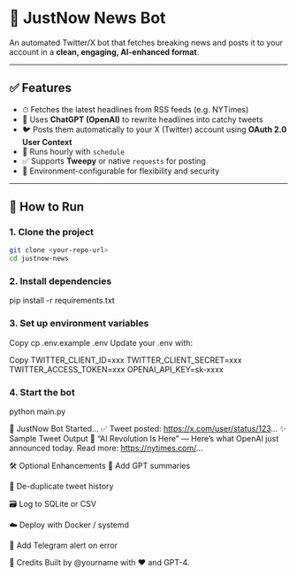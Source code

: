 # 📰 JustNow News Bot

An automated Twitter/X bot that fetches breaking news and posts it to your account in a **clean, engaging, AI-enhanced format**.

---

## ✅ Features

- ⏱ Fetches the latest headlines from RSS feeds (e.g. NYTimes)
- 🧠 Uses **ChatGPT (OpenAI)** to rewrite headlines into catchy tweets
- 🐦 Posts them automatically to your X (Twitter) account using **OAuth 2.0 User Context**
- 🔄 Runs hourly with `schedule`
- ✅ Supports **Tweepy** or native `requests` for posting
- 🔐 Environment-configurable for flexibility and security

---

## 🚀 How to Run

### 1. Clone the project

```bash
git clone <your-repo-url>
cd justnow-news
```

### 2. Install dependencies
pip install -r requirements.txt

### 3. Set up environment variables
Copy
cp .env.example .env
Update your .env with:

Copy
TWITTER_CLIENT_ID=xxx
TWITTER_CLIENT_SECRET=xxx
TWITTER_ACCESS_TOKEN=xxx
OPENAI_API_KEY=sk-xxxx

### 4. Start the bot
python main.py

🚀 JustNow Bot Started...
✅ Tweet posted: https://x.com/user/status/123...
✨ Sample Tweet Output
🚨 “AI Revolution Is Here” — Here’s what OpenAI just announced today.
Read more: https://nytimes.com/...

🛠 Optional Enhancements
🧠 Add GPT summaries

🔁 De-duplicate tweet history

🗃️ Log to SQLite or CSV

☁️ Deploy with Docker / systemd

🔔 Add Telegram alert on error

👏 Credits
Built by @yourname with ❤️ and GPT-4.
